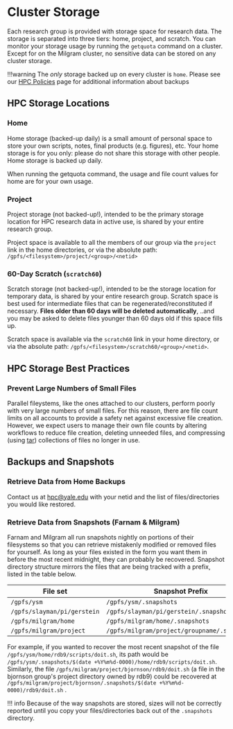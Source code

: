 # Cluster Storage

Each research group is provided with storage space for research data. The storage is separated into three tiers: home, project, and scratch. You can monitor your storage usage by running the `getquota` command on a cluster. Except for on the Milgram cluster, no sensitive data can be stored on any cluster storage.

!!!warning
    The _only_ storage backed up on every cluster is `home`. Please see our [HPC Policies](https://research.computing.yale.edu/services/high-performance-computing/hpc-policies#Backups) page for additional information about backups

## HPC Storage Locations

### Home

Home storage (backed-up daily) is a small amount of personal space to store your own scripts, notes, final products (e.g. figures), etc. Your home storage is for you only: please do not share this storage with other people. Home storage is backed up daily.

When running the getquota command, the usage and file count values for home are for your own usage.


### Project

Project storage (not backed-up!), intended to be the primary storage location for HPC research data in active use, is shared by your entire research group. 

Project space is available to all the members of our group via the `project` link in the home directories, or via the absolute path: `/gpfs/<filesystem>/project/<group>/<netid>`


### 60-Day Scratch (`scratch60`)

Scratch storage (not backed-up!), intended to be the storage location for temporary data, is shared by your entire research group. Scratch space is best used for intermediate files that can be regenerated/reconstituted if necessary. **Files older than 60 days will be deleted automatically**, ..and you may be asked to delete files younger than 60 days old if this space fills up. 

Scratch space is available via the `scratch60` link in your home directory, or via the absolute path: `/gpfs/<filesystem>/scratch60/<group>/<netid>`.


## HPC Storage Best Practices

### Prevent Large Numbers of Small Files

Parallel fileystems, like the ones attached to our clusters, perform poorly with very large numbers of small files. For this reason, there are file count limits on all accounts to provide a safety net against excessive file creation. However, we expect users to manage their own file counts by altering workflows to reduce file creation, deleting unneeded files, and compressing (using [tar](/online-tutorials/#how-create-and-extract-a-tar-or-targz-archive)) collections of files no longer in use.

## Backups and Snapshots

### Retrieve Data from Home Backups

Contact us at [hpc@yale.edu](mailto:hpc@yale.edu) with your netid and the list of files/directories you would like restored.

### Retrieve Data from Snapshots (Farnam & Milgram)

Farnam and Milgram all run snapshots nightly on portions of their filesystems so that you can retrieve mistakenly modified or removed files for yourself. As long as your files existed in the form you want them in before the most recent midnight, they can probably be recovered. Snapshot directory structure mirrors the files that are being tracked with a prefix, listed in the table below.

| File set                    | Snapshot Prefix                              |
|-----------------------------|----------------------------------------------|
| `/gpfs/ysm`                 | `/gpfs/ysm/.snapshots`                       |
| `/gpfs/slayman/pi/gerstein` | `/gpfs/slayman/pi/gerstein/.snapshots`       |
| `/gpfs/milgram/home`        | `/gpfs/milgram/home/.snapshots`              |
| `/gpfs/milgram/project`     | `/gpfs/milgram/project/groupname/.snapshots` |

For example, if you wanted to recover the most recent snapshot of the file `/gpfs/ysm/home/rdb9/scripts/doit.sh`, its path would be `/gpfs/ysm/.snapshots/$(date +%Y%m%d-0000)/home/rdb9/scripts/doit.sh`. Similarly, the file `/gpfs/milgram/project/bjornson/rdb9/doit.sh` (a file in the bjornson group's project directory owned by rdb9) could be recovered at `/gpfs/milgram/project/bjornson/.snapshots/$(date +%Y%m%d-0000)/rdb9/doit.sh` .

!!! info
    Because of the way snapshots are stored, sizes will not be correctly reported until you copy your files/directories back out of the `.snapshots` directory.
